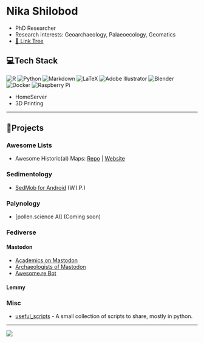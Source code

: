 # Nika Shilobod
- PhD Researcher
- Research interests: Geoarchaeology, Palaeoecology, Geomatics
- [🔗 Link Tree](https://nikashilobod.com)

## 💻Tech Stack
![R](https://img.shields.io/badge/r-%23276DC3.svg?style=flat-square&logo=r&logoColor=white) ![Python](https://img.shields.io/badge/python-3670A0?style=flat-square&logo=python&logoColor=ffdd54) ![Markdown](https://img.shields.io/badge/markdown-%23000000.svg?style=flat-square&logo=markdown&logoColor=white) ![LaTeX](https://img.shields.io/badge/latex-%23008080.svg?style=flat-square&logo=latex&logoColor=white) ![Adobe Illustrator](https://img.shields.io/badge/adobeillustrator-%23FF9A00.svg?style=flat-square&logo=adobeillustrator&logoColor=white) ![Blender](https://img.shields.io/badge/blender-%23F5792A.svg?style=flat-square&logo=blender&logoColor=white) ![Docker](https://img.shields.io/badge/docker-%230db7ed.svg?style=flat-square&logo=docker&logoColor=white) ![Raspberry Pi](https://img.shields.io/badge/-RaspberryPi-C51A4A?style=flat-square&logo=Raspberry-Pi)
- HomeServer
- 3D Printing

---

## 📌Projects
### Awesome Lists
* Awesome Historic(al) Maps: [Repo](https://github.com/stark1tty/Awesome-Historic_al-Maps) | [Website](http://www.historicalmaps.world/)

### Sedimentology 
* [SedMob for Android](https://github.com/stark1tty/SedMob) (W.I.P.)

### Palynology
* [pollen.science AI] (Coming soon)

### Fediverse

#### Mastodon
* [Academics on Mastodon](https://nathanlesage.github.io/academics-on-mastodon/)
* [Archaeologists of Mastodon](https://stark1tty.github.io/Mastodon-Archaeology/)
* [Awesome.re Bot](https://botsin.space/@awesome__re)

#### Lemmy

### Misc
* [useful_scripts](https://github.com/stark1tty/useful_scripts) - A small collection of scripts to share, mostly in python. 

---
[![](https://visitcount.itsvg.in/api?id=stark1tty&icon=0&color=3)](https://visitcount.itsvg.in)
